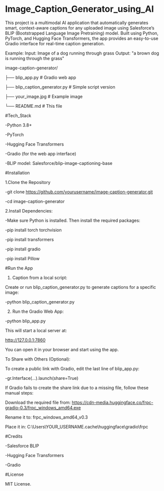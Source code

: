 # Image_Caption_Generator_using_AI
This project is a multimodal AI application that automatically generates smart, context-aware captions for any uploaded image using Salesforce’s BLIP (Bootstrapped Language Image Pretraining) model.  Built using Python, PyTorch, and Hugging Face Transformers, the app provides an easy-to-use Gradio interface for real-time caption generation.

Example:
Input: Image of a dog running through grass
Output: "a brown dog is running through the grass"

image-caption-generator/

├── blip_app.py                   # Gradio web app

├── blip_caption_generator.py     # Simple script version

├── your_image.jpg                # Example image

└── README.md                     # This file

#Tech_Stack

-Python 3.8+

-PyTorch

-Hugging Face Transformers

-Gradio (for the web app interface)

-BLIP model: Salesforce/blip-image-captioning-base

#Installation

1.Clone the Repository

-git clone https://github.com/yourusername/image-caption-generator.git

-cd image-caption-generator

2.Install Dependencies:

-Make sure Python is installed. Then install the required packages:

-pip install torch torchvision

-pip install transformers

-pip install gradio

-pip install Pillow

#Run the App
1. Caption from a local script:

Create or run blip_caption_generator.py to generate captions for a specific image:

-python blip_caption_generator.py

2. Run the Gradio Web App:

-python blip_app.py

This will start a local server at:

http://127.0.0.1:7860

You can open it in your browser and start using the app.

To Share with Others (Optional):

To create a public link with Gradio, edit the last line of blip_app.py:

-gr.Interface(...).launch(share=True)

If Gradio fails to create the share link due to a missing file, follow these manual steps:

Download the required file from: https://cdn-media.huggingface.co/frpc-gradio-0.3/frpc_windows_amd64.exe

Rename it to: frpc_windows_amd64_v0.3

Place it in: C:\Users\YOUR_USERNAME\.cache\huggingface\gradio\frpc

#Credits

-Salesforce BLIP

-Hugging Face Transformers

-Gradio

#License

MIT License.



